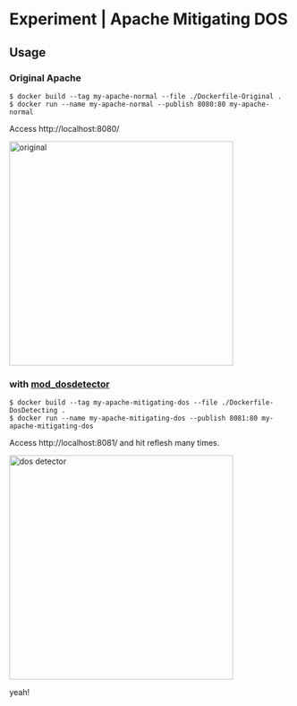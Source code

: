 # Experiment | Apache Mitigating DOS

## Usage

### Original Apache
```
$ docker build --tag my-apache-normal --file ./Dockerfile-Original .
$ docker run --name my-apache-normal --publish 8080:80 my-apache-normal
```
Access http://localhost:8080/

<img src="https://pbs.twimg.com/media/DeNdXvcV4AEwpve.png" alt="original" width="400px">

### with [mod\_dosdetector](https://github.com/stanaka/mod_dosdetector)
```
$ docker build --tag my-apache-mitigating-dos --file ./Dockerfile-DosDetecting .
$ docker run --name my-apache-mitigating-dos --publish 8081:80 my-apache-mitigating-dos
```
Access http://localhost:8081/ and hit reflesh many times.

<img src="https://pbs.twimg.com/media/DeNdXviU8AI8gAA.png" alt="dos detector" width="400px">

yeah!
